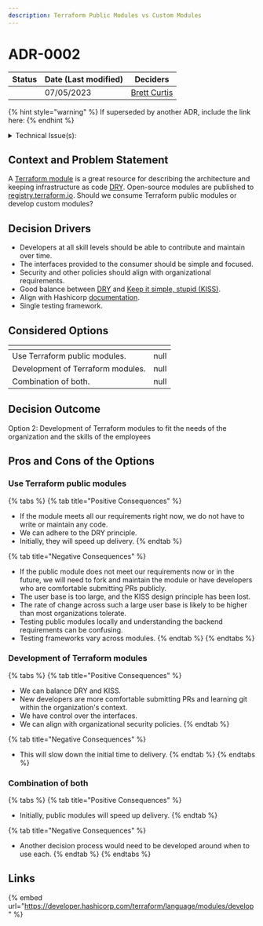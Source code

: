 ```yaml
---
description: Terraform Public Modules vs Custom Modules
---
```


# ADR-0002

<table><thead><tr><th data-type="select">Status</th><th>Date (Last modified)</th><th data-type="users" data-multiple>Deciders</th></tr></thead><tbody><tr><td></td><td>07/05/2023</td><td><a href="http://127.0.0.1:5000/u/FnhbZsTgiWZnrQqn284UlQjTBqp2">Brett Curtis</a></td></tr></tbody></table>

{% hint style="warning" %}
If superseded by another ADR, include the link here:
{% endhint %}

<details>

<summary>Technical Issue(s):</summary>

* [https://github.com/osinfra-io/terraform-google-project/issues/1](https://github.com/osinfra-io/terraform-google-project/issues/1)

</details>

## Context and Problem Statement

A [Terraform module](https://developer.hashicorp.com/terraform/language/modules) is a great resource for describing the architecture and keeping infrastructure as code [DRY](https://en.wikipedia.org/wiki/Don't\_repeat\_yourself). Open-source modules are published to [registry.terraform.io](https://registry.terraform.io/browse/modules). Should we consume Terraform public modules or develop custom modules?

## Decision Drivers

* Developers at all skill levels should be able to contribute and maintain over time.
* The interfaces provided to the consumer should be simple and focused.
* Security and other policies should align with organizational requirements.
* Good balance between [DRY](https://en.wikipedia.org/wiki/Don't\_repeat\_yourself) and [Keep it simple, stupid (KISS)](https://en.wikipedia.org/wiki/KISS\_principle).
* Align with Hashicorp [documentation](https://developer.hashicorp.com/terraform/language/modules/develop).
* Single testing framework.

## Considered Options

<table data-view="cards"><thead><tr><th></th><th data-type="rating" data-max="5"></th></tr></thead><tbody><tr><td>Use Terraform public modules.</td><td>null</td></tr><tr><td>Development of Terraform modules.</td><td>null</td></tr><tr><td>Combination of both.</td><td>null</td></tr></tbody></table>

## Decision Outcome

Option 2: Development of Terraform modules to fit the needs of the organization and the skills of the employees&#x20;

## Pros and Cons of the Options

### Use Terraform public modules

{% tabs %}
{% tab title="Positive Consequences" %}
* If the module meets all our requirements right now, we do not have to write or maintain any code.
* We can adhere to the DRY principle.
* Initially, they will speed up delivery.
{% endtab %}

{% tab title="Negative Consequences" %}
* If the public module does not meet our requirements now or in the future, we will need to fork and maintain the module or have developers who are comfortable submitting PRs publicly.
* The user base is too large, and the KISS design principle has been lost.
* The rate of change across such a large user base is likely to be higher than most organizations tolerate.
* Testing public modules locally and understanding the backend requirements can be confusing.
* Testing frameworks vary across modules.
{% endtab %}
{% endtabs %}

### Development of Terraform modules

{% tabs %}
{% tab title="Positive Consequences" %}
* We can balance DRY and KISS.
* New developers are more comfortable submitting PRs and learning git within the organization's context.
* We have control over the interfaces.
* We can align with organizational security policies.
{% endtab %}

{% tab title="Negative Consequences" %}
* This will slow down the initial time to delivery.
{% endtab %}
{% endtabs %}

### Combination of both

{% tabs %}
{% tab title="Positive Consequences" %}
* Initially, public modules will speed up delivery.
{% endtab %}

{% tab title="Negative Consequences" %}
* Another decision process would need to be developed around when to use each.
{% endtab %}
{% endtabs %}

## Links

{% embed url="https://developer.hashicorp.com/terraform/language/modules/develop" %}
